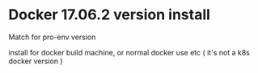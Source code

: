# Docker 17.06.2 version install

Match for pro-env version

install for docker build machine, or normal docker use etc ( it's not a k8s docker version )
